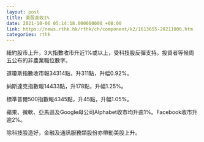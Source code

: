 ```yaml
---
layout: post
title: 美股高收1%
date: 2021-10-06 05:14:18.000000000 +08:00
link: https://news.rthk.hk/rthk/ch/component/k2/1613655-20211006.htm
categories: rthk
---
```


紐約股市上升，3大指數收市升近1%或以上，受科技股反彈支持。投資者等候周五公布的非農業職位數字。

道瓊斯指數收市報34314點，升311點，升幅0.92%。

納斯達克指數報14433點，升178點，升幅1.25%。

標準普爾500指數報4345點，升45點，升幅1.05%。

蘋果、微軟、亞馬遜及Google母公司Alphabet收市均升逾1%。Facebook收市升逾2%。

除科技股造好，金融及通訊服務類股份亦帶動美股上升。
